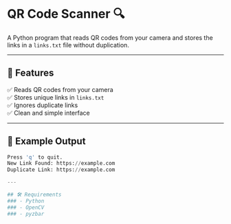 # QR Code Scanner 🔍

A Python program that reads QR codes from your camera and stores the links in a `links.txt` file without duplication.

---

## 🚀 Features
✅ Reads QR codes from your camera  
✅ Stores unique links in `links.txt`  
✅ Ignores duplicate links  
✅ Clean and simple interface  

---

## 🧪 Example Output
```python
Press 'q' to quit.
New Link Found: https://example.com
Duplicate Link: https://example.com

---

## 🛠️ Requirements
### - Python 
### - OpenCV
### - pyzbar
